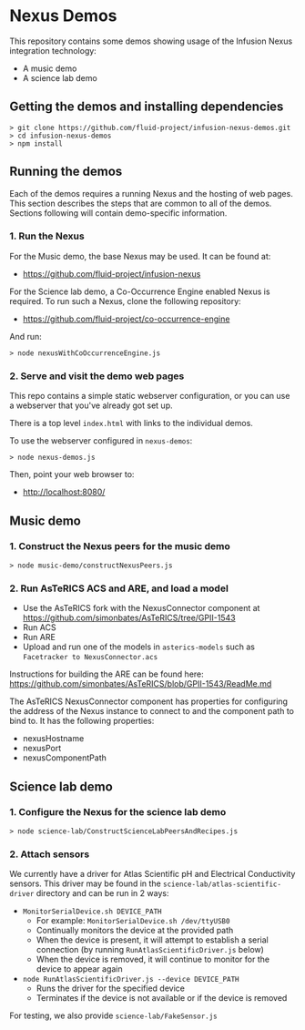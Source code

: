 Nexus Demos
===========

This repository contains some demos showing usage of the Infusion Nexus
integration technology:

- A music demo
- A science lab demo

Getting the demos and installing dependencies
---------------------------------------------

```
> git clone https://github.com/fluid-project/infusion-nexus-demos.git
> cd infusion-nexus-demos
> npm install
```

Running the demos
-----------------

Each of the demos requires a running Nexus and the hosting of web
pages. This section describes the steps that are common to all of
the demos. Sections following will contain demo-specific
information.

### 1. Run the Nexus

For the Music demo, the base Nexus may be used. It can be found at:

- https://github.com/fluid-project/infusion-nexus

For the Science lab demo, a Co-Occurrence Engine enabled Nexus is
required. To run such a Nexus, clone the following repository:

- https://github.com/fluid-project/co-occurrence-engine

And run:

    > node nexusWithCoOccurrenceEngine.js

### 2. Serve and visit the demo web pages

This repo contains a simple static webserver configuration, or you can
use a webserver that you've already got set up.

There is a top level `index.html` with links to the individual
demos.

To use the webserver configured in `nexus-demos`:

```
> node nexus-demos.js
```

Then, point your web browser to:

- [http://localhost:8080/](http://localhost:8080/)

Music demo
----------

### 1. Construct the Nexus peers for the music demo

```
> node music-demo/constructNexusPeers.js
```


### 2. Run AsTeRICS ACS and ARE, and load a model

- Use the AsTeRICS fork with the NexusConnector component at https://github.com/simonbates/AsTeRICS/tree/GPII-1543
- Run ACS
- Run ARE
- Upload and run one of the models in `asterics-models` such as `Facetracker to NexusConnector.acs`

Instructions for building the ARE can be found here:
https://github.com/simonbates/AsTeRICS/blob/GPII-1543/ReadMe.md

The AsTeRICS NexusConnector component has properties for configuring
the address of the Nexus instance to connect to and the component path
to bind to. It has the following properties:

- nexusHostname
- nexusPort
- nexusComponentPath

Science lab demo
----------------

### 1. Configure the Nexus for the science lab demo

```
> node science-lab/ConstructScienceLabPeersAndRecipes.js
```

### 2. Attach sensors

We currently have a driver for Atlas Scientific pH and Electrical
Conductivity sensors. This driver may be found in the
`science-lab/atlas-scientific-driver` directory and can be run in
2 ways:

- `MonitorSerialDevice.sh DEVICE_PATH`
    - For example: `MonitorSerialDevice.sh /dev/ttyUSB0`
    - Continually monitors the device at the provided path
    - When the device is present, it will attempt to establish a
      serial connection (by running `RunAtlasScientificDriver.js`
      below)
    - When the device is removed, it will continue to monitor for
      the device to appear again
- `node RunAtlasScientificDriver.js --device DEVICE_PATH`
    - Runs the driver for the specified device
    - Terminates if the device is not available or if the device
      is removed

For testing, we also provide `science-lab/FakeSensor.js`
